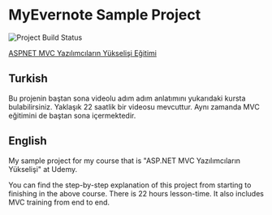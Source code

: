 # MyEvernote Sample Project

![Project Build Status](https://muratbaseren.visualstudio.com/_apis/public/build/definitions/48351f23-810b-4665-b2c0-41000b2ec994/1/badge)

[ASPNET MVC Yazılımcıların Yükselişi Eğitimi](https://rebrand.ly/kmb-mvc5)

## Turkish

Bu projenin baştan sona videolu adım adım anlatımını yukarıdaki kursta bulabilirsiniz. Yaklaşık 22 saatlik bir videosu mevcuttur. Aynı zamanda MVC eğitimini de baştan sona içermektedir.

## English
My sample project for my course that is "ASP.NET MVC Yazılımcıların Yükselişi" at Udemy.

You can find the step-by-step explanation of this project from starting to finishing in the above course. There is 22 hours lesson-time. It also includes MVC training from end to end.
